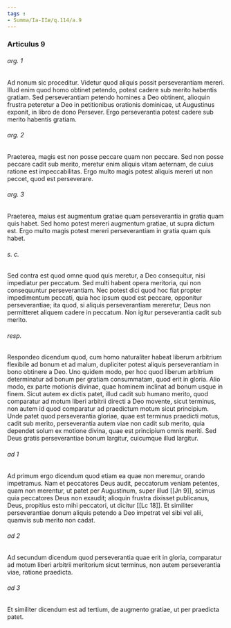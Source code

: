 ```yaml
---
tags : 
- Summa/Ia-IIæ/q.114/a.9
---
```


### Articulus 9

###### arg. 1
Ad nonum sic proceditur. Videtur quod aliquis possit perseverantiam mereri. Illud enim quod homo obtinet petendo, potest cadere sub merito habentis gratiam. Sed perseverantiam petendo homines a Deo obtinent, alioquin frustra peteretur a Deo in petitionibus orationis dominicae, ut Augustinus exponit, in libro de dono Persever. Ergo perseverantia potest cadere sub merito habentis gratiam.

###### arg. 2
Praeterea, magis est non posse peccare quam non peccare. Sed non posse peccare cadit sub merito, meretur enim aliquis vitam aeternam, de cuius ratione est impeccabilitas. Ergo multo magis potest aliquis mereri ut non peccet, quod est perseverare.

###### arg. 3
Praeterea, maius est augmentum gratiae quam perseverantia in gratia quam quis habet. Sed homo potest mereri augmentum gratiae, ut supra dictum est. Ergo multo magis potest mereri perseverantiam in gratia quam quis habet.

###### s. c.
Sed contra est quod omne quod quis meretur, a Deo consequitur, nisi impediatur per peccatum. Sed multi habent opera meritoria, qui non consequuntur perseverantiam. Nec potest dici quod hoc fiat propter impedimentum peccati, quia hoc ipsum quod est peccare, opponitur perseverantiae; ita quod, si aliquis perseverantiam mereretur, Deus non permitteret aliquem cadere in peccatum. Non igitur perseverantia cadit sub merito.

###### resp.
Respondeo dicendum quod, cum homo naturaliter habeat liberum arbitrium flexibile ad bonum et ad malum, dupliciter potest aliquis perseverantiam in bono obtinere a Deo. Uno quidem modo, per hoc quod liberum arbitrium determinatur ad bonum per gratiam consummatam, quod erit in gloria. Alio modo, ex parte motionis divinae, quae hominem inclinat ad bonum usque in finem. Sicut autem ex dictis patet, illud cadit sub humano merito, quod comparatur ad motum liberi arbitrii directi a Deo movente, sicut terminus, non autem id quod comparatur ad praedictum motum sicut principium. Unde patet quod perseverantia gloriae, quae est terminus praedicti motus, cadit sub merito, perseverantia autem viae non cadit sub merito, quia dependet solum ex motione divina, quae est principium omnis meriti. Sed Deus gratis perseverantiae bonum largitur, cuicumque illud largitur.

###### ad 1
Ad primum ergo dicendum quod etiam ea quae non meremur, orando impetramus. Nam et peccatores Deus audit, peccatorum veniam petentes, quam non merentur, ut patet per Augustinum, super illud [[Jn 9]], scimus quia peccatores Deus non exaudit; alioquin frustra dixisset publicanus, Deus, propitius esto mihi peccatori, ut dicitur [[Lc 18]]. Et similiter perseverantiae donum aliquis petendo a Deo impetrat vel sibi vel alii, quamvis sub merito non cadat.

###### ad 2
Ad secundum dicendum quod perseverantia quae erit in gloria, comparatur ad motum liberi arbitrii meritorium sicut terminus, non autem perseverantia viae, ratione praedicta.

###### ad 3
Et similiter dicendum est ad tertium, de augmento gratiae, ut per praedicta patet.

